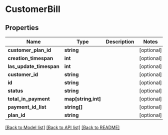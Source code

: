 # CustomerBill

## Properties
Name | Type | Description | Notes
------------ | ------------- | ------------- | -------------
**customer_plan_id** | **string** |  | [optional] 
**creation_timespan** | **int** |  | [optional] 
**las_update_timespan** | **int** |  | [optional] 
**customer_id** | **string** |  | [optional] 
**id** | **string** |  | [optional] 
**status** | **string** |  | [optional] 
**total_in_payment** | **map[string,int]** |  | [optional] 
**payment_id_list** | **string[]** |  | [optional] 
**plan_id** | **string** |  | [optional] 

[[Back to Model list]](../README.md#documentation-for-models) [[Back to API list]](../README.md#documentation-for-api-endpoints) [[Back to README]](../README.md)


